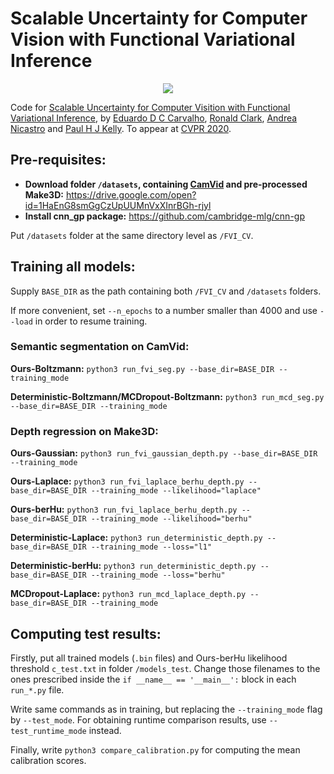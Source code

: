 # Scalable Uncertainty for Computer Vision with Functional Variational Inference

<div align="center">
  <img src="https://raw.githubusercontent.com/happenwah/FVI_CV/master/fvi_diagram.png?fbclid=IwAR0LoPUz-2Mw9rFS4hs8XsJBUZJGXTflsOxcxsaqmLtoedfTU9dURRWqw5k">
</div>

Code for [Scalable Uncertainty for Computer Visition with Functional Variational Inference](https://arxiv.org/abs/2003.03396), by [Eduardo D C Carvalho](https://twitter.com/happenwah), [Ronald Clark](http://www.ronnieclark.co.uk/), [Andrea Nicastro](https://andreanicastro.github.io/) and [Paul H J Kelly](https://www.doc.ic.ac.uk/~phjk/). To appear at [CVPR 2020](http://cvpr2020.thecvf.com/).

## Pre-requisites:
* **Download folder `/datasets`, containing [CamVid](https://github.com/alexgkendall/SegNet-Tutorial/tree/master/CamVid) and pre-processed Make3D:** https://drive.google.com/open?id=1HaEnG8smGgCzUpUUMnVxXInrBGh-rjyl
* **Install cnn_gp package:** https://github.com/cambridge-mlg/cnn-gp

Put `/datasets` folder at the same directory level as `/FVI_CV`.

## Training all models:

Supply `BASE_DIR` as the path containing both `/FVI_CV` and `/datasets` folders.

If more convenient, set `--n_epochs` to a number smaller than 4000 and use `--load` in order to resume training. 

### Semantic segmentation on CamVid:

**Ours-Boltzmann:** `python3 run_fvi_seg.py --base_dir=BASE_DIR --training_mode`

**Deterministic-Boltzmann/MCDropout-Boltzmann:** `python3 run_mcd_seg.py --base_dir=BASE_DIR --training_mode`

### Depth regression on Make3D:

**Ours-Gaussian:** `python3 run_fvi_gaussian_depth.py --base_dir=BASE_DIR --training_mode`

**Ours-Laplace:** `python3 run_fvi_laplace_berhu_depth.py --base_dir=BASE_DIR --training_mode --likelihood="laplace"`

**Ours-berHu:** `python3 run_fvi_laplace_berhu_depth.py --base_dir=BASE_DIR --training_mode --likelihood="berhu"`

**Deterministic-Laplace:** `python3 run_deterministic_depth.py --base_dir=BASE_DIR --training_mode --loss="l1"`

**Deterministic-berHu:** `python3 run_deterministic_depth.py --base_dir=BASE_DIR --training_mode --loss="berhu"`

**MCDropout-Laplace:** `python3 run_mcd_laplace_depth.py --base_dir=BASE_DIR --training_mode`

## Computing test results:

Firstly, put all trained models (`.bin` files) and Ours-berHu likelihood threshold `c_test.txt` in folder `/models_test`. Change those filenames to the ones prescribed inside the `if __name__ == '__main__':` block in each `run_*.py` file.

Write same commands as in training, but replacing the `--training_mode` flag by `--test_mode`. For obtaining runtime comparison results, use `--test_runtime_mode` instead.

Finally, write `python3 compare_calibration.py` for computing the mean calibration scores.
